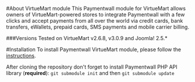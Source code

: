 #About VirtueMart module
This Paymentwall module for VirtueMart allows owners of VirtueMart-powered stores to integrate Paymentwall with a few clicks and accept payments from all over the world via credit cards, bank transfers, eWallets, prepaid cards, SMS payments and mobile carrier billing.

###Versions
Tested on VirtueMart v2.6.8, v3.0.9 and Joomla! 2.5.*

#Installation
To install Paymentwall VirtueMart module, please follow the [instructions](https://www.paymentwall.com/en/documentation/VirtueMart/2525).

After cloning the repository don't forget to install Paymentwall PHP API library (**required**):
`git submodule init` and then `git submodule update`
